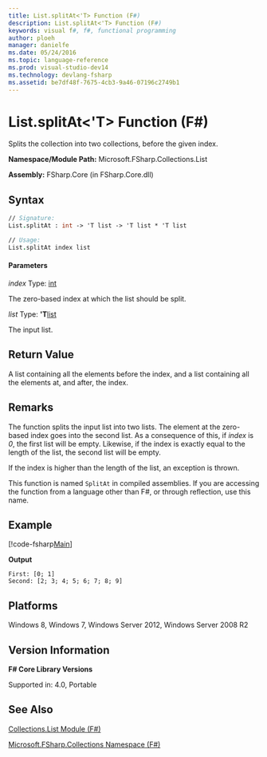 ```yaml
---
title: List.splitAt<'T> Function (F#)
description: List.splitAt<'T> Function (F#)
keywords: visual f#, f#, functional programming
author: ploeh
manager: danielfe
ms.date: 05/24/2016
ms.topic: language-reference
ms.prod: visual-studio-dev14
ms.technology: devlang-fsharp
ms.assetid: be7df48f-7675-4cb3-9a46-07196c2749b1 
---
```


# List.splitAt<'T> Function (F#)

Splits the collection into two collections, before the given index.

**Namespace/Module Path:** Microsoft.FSharp.Collections.List

**Assembly:** FSharp.Core (in FSharp.Core.dll)


## Syntax

```fsharp
// Signature:
List.splitAt : int -> 'T list -> 'T list * 'T list

// Usage:
List.splitAt index list
```

#### Parameters
*index*
Type: [int](https://msdn.microsoft.com/library/025d5455-3622-4ea5-9573-3ecbd4ee1375)


The zero-based index at which the list should be split.


*list*
Type: **'T**[list](https://msdn.microsoft.com/library/c627b668-477b-4409-91ed-06d7f1b3e4a7)


The input list.

## Return Value

A list containing all the elements before the index, and a list containing all the elements at, and after, the index.

## Remarks
The function splits the input list into two lists. The element at the zero-based index goes into the second list. As a consequence of this, if *index* is *0*, the first list will be empty. Likewise, if the index is exactly equal to the length of the list, the second list will be empty.

If the index is higher than the length of the list, an exception is thrown. 

This function is named `SplitAt` in compiled assemblies. If you are accessing the function from a language other than F#, or through reflection, use this name.

## Example

[!code-fsharp[Main](../../../samples/snippets/fslists/snippet112.fs)]

**Output**

```
First: [0; 1]
Second: [2; 3; 4; 5; 6; 7; 8; 9]
```

## Platforms
Windows 8, Windows 7, Windows Server 2012, Windows Server 2008 R2


## Version Information
**F# Core Library Versions**

Supported in: 4.0, Portable

## See Also
[Collections.List Module &#40;F&#35;&#41;](Collections.List-Module-%5BFSharp%5D.md)

[Microsoft.FSharp.Collections Namespace &#40;F&#35;&#41;](Microsoft.FSharp.Collections-Namespace-%5BFSharp%5D.md)